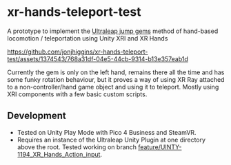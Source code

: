# xr-hands-teleport-test

A prototype to implement the [Ultraleap jump gems](https://docs.ultraleap.com/xr-guidelines/Interactions/locomotion.html#teleportation-examples) method of hand-based locomotion / teleportation using Unity XRI and XR Hands

https://github.com/jonjhiggins/xr-hands-teleport-test/assets/1374543/768a31df-04e5-44cb-9314-b13e357eab1d

Currently the gem is only on the left hand, remains there all the time and has some funky rotation behaviour, but it proves a way of using XR Ray attached to a non-controller/hand game object and using it to teleport. Mostly using XRI components with a few basic custom scripts.

## Development

- Tested on Unity Play Mode with Pico 4 Business and SteamVR.
- Requires an instance of the Ultraleap Unity Plugin at one directory above the root. Tested working on branch [feature/UINTY-1194_XR_Hands_Action_input](https://github.com/ultraleap/UnityPlugin/tree/feature/UINTY-1194_XR_Hands_Action_input).



